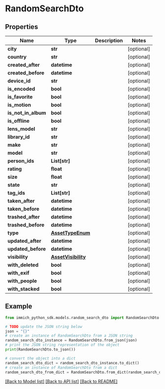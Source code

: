 # RandomSearchDto


## Properties

Name | Type | Description | Notes
------------ | ------------- | ------------- | -------------
**city** | **str** |  | [optional] 
**country** | **str** |  | [optional] 
**created_after** | **datetime** |  | [optional] 
**created_before** | **datetime** |  | [optional] 
**device_id** | **str** |  | [optional] 
**is_encoded** | **bool** |  | [optional] 
**is_favorite** | **bool** |  | [optional] 
**is_motion** | **bool** |  | [optional] 
**is_not_in_album** | **bool** |  | [optional] 
**is_offline** | **bool** |  | [optional] 
**lens_model** | **str** |  | [optional] 
**library_id** | **str** |  | [optional] 
**make** | **str** |  | [optional] 
**model** | **str** |  | [optional] 
**person_ids** | **List[str]** |  | [optional] 
**rating** | **float** |  | [optional] 
**size** | **float** |  | [optional] 
**state** | **str** |  | [optional] 
**tag_ids** | **List[str]** |  | [optional] 
**taken_after** | **datetime** |  | [optional] 
**taken_before** | **datetime** |  | [optional] 
**trashed_after** | **datetime** |  | [optional] 
**trashed_before** | **datetime** |  | [optional] 
**type** | [**AssetTypeEnum**](AssetTypeEnum.md) |  | [optional] 
**updated_after** | **datetime** |  | [optional] 
**updated_before** | **datetime** |  | [optional] 
**visibility** | [**AssetVisibility**](AssetVisibility.md) |  | [optional] 
**with_deleted** | **bool** |  | [optional] 
**with_exif** | **bool** |  | [optional] 
**with_people** | **bool** |  | [optional] 
**with_stacked** | **bool** |  | [optional] 

## Example

```python
from immich_python_sdk.models.random_search_dto import RandomSearchDto

# TODO update the JSON string below
json = "{}"
# create an instance of RandomSearchDto from a JSON string
random_search_dto_instance = RandomSearchDto.from_json(json)
# print the JSON string representation of the object
print(RandomSearchDto.to_json())

# convert the object into a dict
random_search_dto_dict = random_search_dto_instance.to_dict()
# create an instance of RandomSearchDto from a dict
random_search_dto_from_dict = RandomSearchDto.from_dict(random_search_dto_dict)
```
[[Back to Model list]](../README.md#documentation-for-models) [[Back to API list]](../README.md#documentation-for-api-endpoints) [[Back to README]](../README.md)


